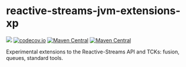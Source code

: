 # reactive-streams-jvm-extensions-xp

<a href='https://travis-ci.org/akarnokd/reactive-streams-jvm-extensions-xp/builds'><img src='https://travis-ci.org/akarnokd/reactive-streams-jvm-extensions-xp.svg?branch=master'></a>
[![codecov.io](http://codecov.io/github/akarnokd/reactive-streams-jvm-extensions-xp/coverage.svg?branch=master)](http://codecov.io/github/akarnokd/reactive-streams-jvm-extensions-xp?branch=master)
[![Maven Central](https://maven-badges.herokuapp.com/maven-central/com.github.akarnokd/reactive-streams-jvm-extensions-xp/badge.svg)](https://maven-badges.herokuapp.com/maven-central/com.github.akarnokd/reactive-streams-jvm-extensions-xp)
[![Maven Central](https://maven-badges.herokuapp.com/maven-central/org.reactivestreams/reactive-streams/badge.svg)](https://maven-badges.herokuapp.com/maven-central/org.reactivestreams/reactive-streams)

Experimental extensions to the Reactive-Streams API and TCKs: fusion, queues, standard tools.

